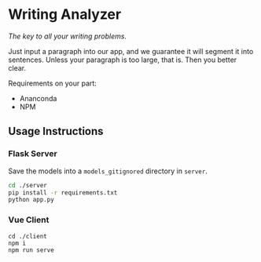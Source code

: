 # Writing Analyzer

_The key to all your writing problems._



Just input a paragraph into our app, and we guarantee it will segment it into sentences. Unless your paragraph is too large, that is. Then you better clear.



Requirements on your part:

- Ananconda
- NPM



## Usage Instructions

### Flask Server

Save the models into a `models_gitignored` directory in `server`.

```sh
cd ./server
pip install -r requirements.txt
python app.py
```



### Vue Client

```
cd ./client
npm i
npm run serve
```

